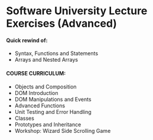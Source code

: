 # Software University Lecture Exercises (Advanced)

#### Quick rewind of:
- Syntax, Functions and Statements 
- Arrays and Nested Arrays 

#### COURSE CURRICULUM:
- Objects and Composition
- DOM Introduction
- DOM Manipulations and Events 
- Advanced Functions 
- Unit Testing and Error Handling 
- Classes
- Prototypes and Inheritance 
- Workshop: Wizard Side Scrolling Game 
